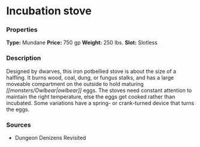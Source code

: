 ﻿---
Title: "Incubation stove"
Type: "Mundane"
Price: "750 gp"
Weight: "250 lbs."
Slot: "Slotless"
Description: |
  "Designed by dwarves, this iron potbellied stove is about the size of a halfling. It burns wood, coal, dung, or fungus stalks, and has a large moveable compartment on the outside to hold maturing owlbear eggs. The stoves need constant attention to maintain the right temperature, else the eggs get cooked rather than incubated. Some variations have a spring- or crank-turned device that turns the eggs."
Sources: "['Dungeon Denizens Revisited']"
---

# Incubation stove

### Properties

**Type:** Mundane **Price:** 750 gp **Weight:** 250 lbs. **Slot:** Slotless

### Description

Designed by dwarves, this iron potbellied stove is about the size of a halfling. It burns wood, coal, dung, or fungus stalks, and has a large moveable compartment on the outside to hold maturing _[[monsters/Owlbear|owlbear]]_ eggs. The stoves need constant attention to maintain the right temperature, else the eggs get cooked rather than incubated. Some variations have a spring- or crank-turned device that turns the eggs.

### Sources

* Dungeon Denizens Revisited